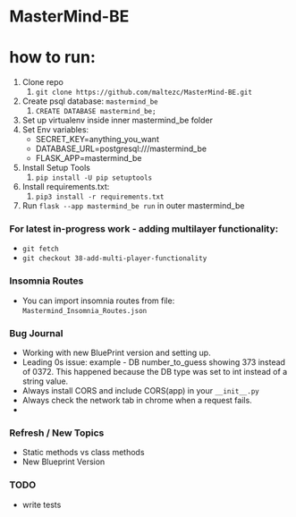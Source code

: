 # MasterMind-BE


# how to run: 
1) Clone repo
   1) `git clone https://github.com/maltezc/MasterMind-BE.git`
2) Create psql database: `mastermind_be`
   1) `CREATE DATABASE mastermind_be;`
3) Set up virtualenv inside inner mastermind_be folder
4) Set Env variables: 
   - SECRET_KEY=anything_you_want
   - DATABASE_URL=postgresql:///mastermind_be
   - FLASK_APP=mastermind_be
5) Install Setup Tools
   1) `pip install -U pip setuptools`
6) Install requirements.txt: 
   1) `pip3 install -r requirements.txt `
7) Run `flask --app mastermind_be run` in outer mastermind_be

### For latest in-progress work - adding multilayer functionality: 
   - `git fetch`
   - `git checkout 38-add-multi-player-functionality `

### Insomnia Routes
   - You can import insomnia routes from file: `Mastermind_Insomnia_Routes.json`
   

### Bug Journal
- Working with new BluePrint version and setting up.
- Leading 0s issue: example - DB number_to_guess showing 373 instead of 0372. This happened because the DB type was set to int instead of a string value.
- Always install CORS and include CORS(app) in your `__init__.py`
- Always check the network tab in chrome when a request fails.
- 

### Refresh / New Topics
- Static methods vs class methods
- New Blueprint Version

### TODO
- write tests
